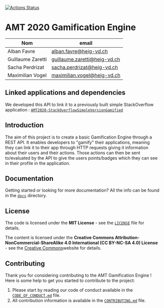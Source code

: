[![Actions Status](https://github.com/Gusamaal/Gamification-Engine-AMT/workflows/.github/workflows/pipeline.yml/badge.svg)](https://github.com/Gusamaal/Gamification-Engine-AMT/actions)

# AMT 2020 Gamification Engine

| Nom               | email                        |
| ----------------- | ---------------------------- |
| Alban Favre       | alban.favre@heig-vd.ch       |
| Guillaume Zaretti | guillaume.zaretti@heig-vd.ch |
| Sacha Perdrizat   | sacha.perdrizat@heig-vd.ch   |
| Maximilian Vogel  | maximilian.vogel@heig-vd.ch  |

## Linked applications and dependencies

We developed this API to link it to a previously built simple StackOverflow application : [`AMT2020-StackOverflowSimpleVersionGamified`](https://github.com/Gusamaal/AMT2020-StackOverflowSimpleGamified)

## Introduction

The aim of this project is to create a basic Gamification Engine through a REST API. It enables developers to "gamify" their applications, meaning they can link it to their app through HTTP requests giving it information about their users and their actions. Those actions can then be sent to/evaluated by the API to give the users points/badges which they can see in their profile in the application.

## Documentation

Getting started or looking for more documentation? All the info can be found in the [`docs`](docs)
directory.

## License

The code is licensed under the **MIT License** - see the
[`LICENSE`](docs/LICENSE) file for details.

The content is licensed under the **Creative Commons
Attribution-NonCommercial-ShareAlike 4.0 International (CC BY-NC-SA 4.0)
License** - see the [Creative Commons](https://creativecommons.org/licenses/by-nc-sa/4.0/)website for details.

## Contributing

Thank you for considering contributing to the AMT Gamification Engine ! Here is some help
to get you started to contribute to the project:

1. Please start by reading our code of conduct available in the
   [`CODE_OF_CONDUCT.md`](docs/CODE_OF_CONDUCT.md) file.
2. All contribution information is available in the
   [`CONTRIBUTING.md`](docs/CONTRIBUTING.md) file.
